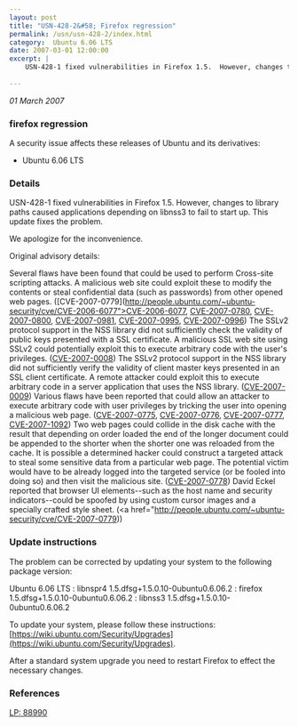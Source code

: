 ```yaml
---
layout: post
title: "USN-428-2&#58; Firefox regression"
permalink: /usn/usn-428-2/index.html
category:  Ubuntu 6.06 LTS
date: 2007-03-01 12:00:00
excerpt: |
    USN-428-1 fixed vulnerabilities in Firefox 1.5.  However, changes to  library paths caused applications depending on libnss3 to fail to start  up.  This update fixes the problem.
    
--- 
```

 
 

*01 March 2007*

### firefox regression

A security issue affects these releases of Ubuntu and its derivatives:

* Ubuntu 6.06 LTS

### Details

USN-428-1 fixed vulnerabilities in Firefox 1.5. However, changes to library paths caused applications depending on libnss3 to fail to start up. This update fixes the problem.

We apologize for the inconvenience.

Original advisory details:

 Several flaws have been found that could be used to perform Cross-site scripting attacks. A malicious web site could exploit these to modify the contents or steal confidential data (such as passwords) from other opened web pages. ([CVE-2007-0779](http://people.ubuntu.com/~ubuntu-security/cve/CVE-2006-6077">CVE-2006-6077</a>, <a href="http://people.ubuntu.com/~ubuntu-security/cve/CVE-2007-0780">CVE-2007-0780</a>, <a href="http://people.ubuntu.com/~ubuntu-security/cve/CVE-2007-0800">CVE-2007-0800</a>, <a href="http://people.ubuntu.com/~ubuntu-security/cve/CVE-2007-0981">CVE-2007-0981</a>, <a href="http://people.ubuntu.com/~ubuntu-security/cve/CVE-2007-0995">CVE-2007-0995</a>, <a href="http://people.ubuntu.com/~ubuntu-security/cve/CVE-2007-0996">CVE-2007-0996</a>) The SSLv2 protocol support in the NSS library did not sufficiently check the validity of public keys presented with a SSL certificate. A malicious SSL web site using SSLv2 could potentially exploit this to execute arbitrary code with the user&#39;s privileges. (<a href="http://people.ubuntu.com/~ubuntu-security/cve/CVE-2007-0008">CVE-2007-0008</a>) The SSLv2 protocol support in the NSS library did not sufficiently verify the validity of client master keys presented in an SSL client certificate. A remote attacker could exploit this to execute arbitrary code in a server application that uses the NSS library. (<a href="http://people.ubuntu.com/~ubuntu-security/cve/CVE-2007-0009">CVE-2007-0009</a>) Various flaws have been reported that could allow an attacker to execute arbitrary code with user privileges by tricking the user into opening a malicious web page. (<a href="http://people.ubuntu.com/~ubuntu-security/cve/CVE-2007-0775">CVE-2007-0775</a>, <a href="http://people.ubuntu.com/~ubuntu-security/cve/CVE-2007-0776">CVE-2007-0776</a>, <a href="http://people.ubuntu.com/~ubuntu-security/cve/CVE-2007-0777">CVE-2007-0777</a>, <a href="http://people.ubuntu.com/~ubuntu-security/cve/CVE-2007-1092">CVE-2007-1092</a>) Two web pages could collide in the disk cache with the result that depending on order loaded the end of the longer document could be appended to the shorter when the shorter one was reloaded from the cache. It is possible a determined hacker could construct a targeted attack to steal some sensitive data from a particular web page. The potential victim would have to be already logged into the targeted service (or be fooled into doing so) and then visit the malicious site. (<a href="http://people.ubuntu.com/~ubuntu-security/cve/CVE-2007-0778">CVE-2007-0778</a>) David Eckel reported that browser UI elements--such as the host name and security indicators--could be spoofed by using custom cursor images and a specially crafted style sheet. (<a href="http://people.ubuntu.com/~ubuntu-security/cve/CVE-2007-0779))

### Update instructions

The problem can be corrected by updating your system to the following package version:

Ubuntu 6.06 LTS
 : libnspr4 <span>1.5.dfsg+1.5.0.10-0ubuntu0.6.06.2</span>
 : firefox <span>1.5.dfsg+1.5.0.10-0ubuntu0.6.06.2</span>
 : libnss3 <span>1.5.dfsg+1.5.0.10-0ubuntu0.6.06.2</span>

To update your system, please follow these instructions: [https://wiki.ubuntu.com/Security/Upgrades](https://wiki.ubuntu.com/Security/Upgrades).

After a standard system upgrade you need to restart Firefox to effect the necessary changes.

### References

 
 [LP: 88990](https://launchpad.net/bugs/88990)
 

